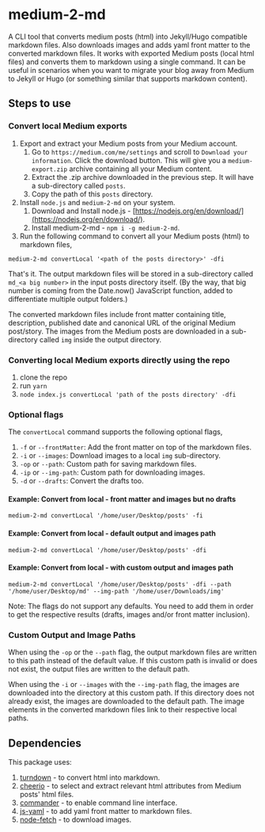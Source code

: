 # medium-2-md

A CLI tool that converts medium posts (html) into Jekyll/Hugo compatible markdown files. Also downloads images and adds yaml front matter to the converted markdown files.
It works with exported Medium posts (local html files) and converts them to markdown using a single command. It can be useful in scenarios when you want to migrate your blog away from Medium to Jekyll or Hugo (or something similar that supports markdown content).

## Steps to use

### Convert local Medium exports

1. Export and extract your Medium posts from your Medium account.
   1. Go to `https://medium.com/me/settings` and scroll to `Download your information`. Click the download button. This will give you a `medium-export.zip` archive containing all your Medium content.
   1. Extract the .zip archive downloaded in the previous step. It will have a sub-directory called `posts`.
   1. Copy the path of this `posts` directory.
1. Install `node.js` and `medium-2-md` on your system.
   1. Download and Install node.js - [https://nodejs.org/en/download/](https://nodejs.org/en/download/).
   1. Install medium-2-md - `npm i -g medium-2-md`.
1. Run the following command to convert all your Medium posts (html) to markdown files,

```code
medium-2-md convertLocal '<path of the posts directory>' -dfi
```

That's it. The output markdown files will be stored in a sub-directory called `md_<a big number>` in the input posts directory itself. (By the way, that big number is coming from the Date.now() JavaScript function, added to differentiate multiple output folders.)

The converted markdown files include front matter containing title, description, published date and canonical URL of the original Medium post/story. The images from the Medium posts are downloaded in a sub-directory called `img` inside the output directory.

### Converting local Medium exports directly using the repo

1. clone the repo
2. run `yarn`
3. `node index.js convertLocal 'path of the posts directory' -dfi`

### Optional flags

The `convertLocal` command supports the following optional flags,

1. `-f` or `--frontMatter`: Add the front matter on top of the markdown files.
1. `-i` or `--images`: Download images to a local `img` sub-directory.
1. `-op` or `--path`: Custom path for saving markdown files.
1. `-ip` or `--img-path`: Custom path for downloading images.
1. `-d` or `--drafts`: Convert the drafts too.

#### Example: Convert from local - front matter and images but no drafts

```code
medium-2-md convertLocal '/home/user/Desktop/posts' -fi
```

#### Example: Convert from local - default output and images path

```code
medium-2-md convertLocal '/home/user/Desktop/posts' -dfi
```

#### Example: Convert from local - with custom output and images path

```code
medium-2-md convertLocal '/home/user/Desktop/posts' -dfi --path '/home/user/Desktop/md' --img-path '/home/user/Downloads/img'
```

Note: The flags do not support any defaults. You need to add them in order to get the respective results (drafts, images and/or front matter inclusion).

### Custom Output and Image Paths

When using the `-op` or the `--path` flag, the output markdown files are written to this path instead of the default value. If this custom path is invalid or does not exist, the output files are written to the default path.

When using the `-i` or `--images` with the `--img-path` flag, the images are downloaded into the directory at this custom path. If this directory does not already exist, the images are downloaded to the default path. The image elements in the converted markdown files link to their respective local paths.

## Dependencies

This package uses:

1. [turndown](https://github.com/domchristie/turndown) - to convert html into markdown.
1. [cheerio](https://github.com/cheeriojs/cheerio) - to select and extract relevant html attributes from Medium posts' html files.
1. [commander](https://github.com/tj/commander.js) - to enable command line interface.
1. [js-yaml](https://github.com/nodeca/js-yaml) - to add yaml front matter to markdown files.
1. [node-fetch](https://github.com/bitinn/node-fetch) - to download images.
